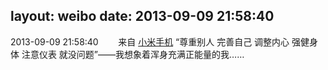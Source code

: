 layout: weibo
date: 2013-09-09 21:58:40
---
<meta name="referrer" content="no-referrer" />

2013-09-09 21:58:40  &nbsp;&nbsp;&nbsp;&nbsp;&nbsp;&nbsp; 来自 <a href="http://app.weibo.com/t/feed/22zMnn" rel="nofollow">小米手机</a>
“尊重别人 完善自己 调整内心 强健身体 注意仪表 就没问题”——我想象着浑身充满正能量的我…… ​​​
